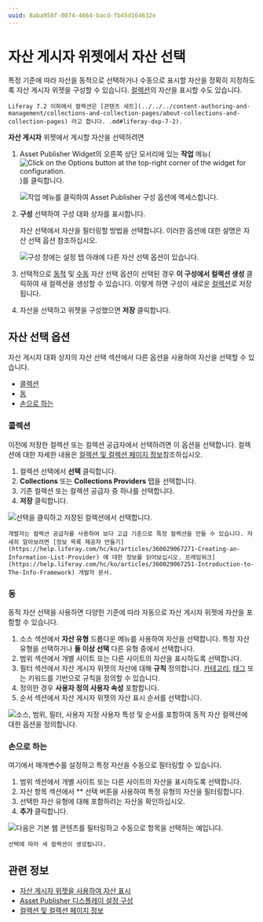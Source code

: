 ```yaml
---
uuid: 8aba958f-0074-4664-bacd-fb45d164632e
---
```


# 자산 게시자 위젯에서 자산 선택

특정 기준에 따라 자산을 동적으로 선택하거나 수동으로 표시할 자산을 정확히 지정하도록 자산 게시자 위젯을 구성할 수 있습니다. [컬렉션](../../../content-authoring-and-management/collections-and-collection-pages/about-collections-and-collection-pages.md)의 자산을 표시할 수도 있습니다.

```{note}
Liferay 7.2 이하에서 컬렉션은 [콘텐츠 세트](../../../content-authoring-and-management/collections-and-collection-pages/about-collections-and-collection-pages) 라고 합니다. .md#liferay-dxp-7-2).
```

**자산 게시자** 위젯에서 게시할 자산을 선택하려면

1. Asset Publisher Widget의 오른쪽 상단 모서리에 있는 **작업** 메뉴(![Click on the Options button at the top-right corner of the widget for configuration.](../../../images/icon-options.png))를 클릭합니다.

    ![작업 메뉴를 클릭하여 Asset Publisher 구성 옵션에 액세스합니다.](./selecting-assets-in-the-asset-publisher-widget/images/01.png)

1. **구성** 선택하여 구성 대화 상자를 표시합니다.

    자산 선택에서 자산을 필터링할 방법을 선택합니다. 이러한 옵션에 대한 설명은 자산 선택 옵션 [](#asset-selection-options) 참조하십시오.

    ![구성 창에는 설정 탭 아래에 다른 자산 선택 옵션이 있습니다.](selecting-assets-in-the-asset-publisher-widget/images/02.png)

1. 선택적으로 [동적](#dynamic) 및 [수동](#manual) 자산 선택 옵션이 선택된 경우 **이 구성에서 컬렉션 생성** 클릭하여 새 컬렉션을 생성할 수 있습니다. 이렇게 하면 구성이 새로운 [컬렉션](../../../content-authoring-and-management/collections-and-collection-pages/about-collections-and-collection-pages.md)로 저장됩니다.

1. 자산을 선택하고 위젯을 구성했으면 **저장** 클릭합니다.

## 자산 선택 옵션

자산 게시자 대화 상자의 자산 선택 섹션에서 다른 옵션을 사용하여 자산을 선택할 수 있습니다.

- [콜렉션](#collection-and-collection-provider)
- [동](#dynamic)
- [손으로 하는](#manual)

### 콜렉션

이전에 저장한 컬렉션 또는 컬렉션 공급자에서 선택하려면 이 옵션을 선택합니다. 컬렉션에 대한 자세한 내용은 [컬렉션 및 컬렉션 페이지 정보](../../../content-authoring-and-management/collections-and-collection-pages/about-collections-and-collection-pages.md)참조하십시오.

 1. 컬렉션 선택에서 **선택** 클릭합니다.
 1. **Collections** 또는 **Collections Providers** 탭을 선택합니다.
 1. 기존 컬렉션 또는 컬렉션 공급자 중 하나를 선택합니다.
 1. **저장** 클릭합니다.

 ![선택을 클릭하고 저장된 컬렉션에서 선택합니다.](selecting-assets-in-the-asset-publisher-widget/images/04.png)

```{note}
개발자는 컬렉션 공급자를 사용하여 보다 고급 기준으로 특정 컬렉션을 만들 수 있습니다. 자세히 알아보려면 [정보 목록 제공자 만들기](https://help.liferay.com/hc/ko/articles/360029067271-Creating-an-Information-List-Provider) 에 대한 정보를 읽어보십시오. 프레임워크](https://help.liferay.com/hc/ko/articles/360029067251-Introduction-to-The-Info-Framework) 개발자 문서.
```

### 동

동적 자산 선택을 사용하면 다양한 기준에 따라 자동으로 자산 게시자 위젯에 자산을 포함할 수 있습니다.

  1. 소스 섹션에서 **자산 유형** 드롭다운 메뉴를 사용하여 자산을 선택합니다. 특정 자산 유형을 선택하거나 **둘 이상 선택** 다른 유형 중에서 선택합니다.
  1. 범위 섹션에서 개별 사이트 또는 다른 사이트의 자산을 표시하도록 선택합니다.
  1. 필터 섹션에서 자산 게시자 위젯의 자산에 대해 **규칙** 정의합니다. [카테고리](../../../content-authoring-and-management/tags-and-categories/defining-categories-and-vocabularies-for-content.md), [태그](../../../content-authoring-and-management/tags-and-categories/tagging-content-and-managing-tags) 또는 키워드를 기반으로 규칙을 정의할 수 있습니다.
  1. 정의한 경우 **사용자 정의 사용자 속성** 포함합니다.
  1. 순서 섹션에서 자산 게시자 위젯의 자산 표시 순서를 선택합니다.

 ![소스, 범위, 필터, 사용자 지정 사용자 특성 및 순서를 포함하여 동적 자산 컬렉션에 대한 옵션을 정의합니다.](selecting-assets-in-the-asset-publisher-widget/images/05.png)

### 손으로 하는

여기에서 매개변수를 설정하고 특정 자산을 수동으로 필터링할 수 있습니다.

 1. 범위 섹션에서 개별 사이트 또는 다른 사이트의 자산을 표시하도록 선택합니다.
 1. 자산 항목 섹션에서 ** 선택 버튼을 사용하여 특정 유형의 자산을 필터링합니다.
 1. 선택한 자산 유형에 대해 포함하려는 자산을 확인하십시오.
 1. **추가** 클릭합니다.

 ![다음은 기본 웹 콘텐츠를 필터링하고 수동으로 항목을 선택하는 예입니다.](selecting-assets-in-the-asset-publisher-widget/images/03.png)

 ```{note}
 선택에 따라 새 컬렉션이 생성됩니다.
 ```

## 관련 정보

- [자산 게시자 위젯을 사용하여 자산 표시](./displaying-assets-using-the-asset-publisher-widget.md)
- [Asset Publisher 디스플레이 설정 구성](./configuring-asset-publisher-display-settings.md)
- [컬렉션 및 컬렉션 페이지 정보](../../../content-authoring-and-management/collections-and-collection-pages/about-collections-and-collection-pages.md)

